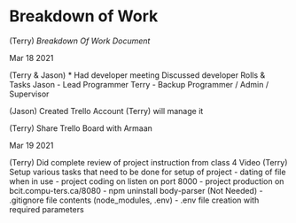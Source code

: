 # Breakdown of Work

(Terry) _Breakdown Of Work Document_ 

Mar 18 2021

(Terry & Jason) * Had developer meeting Discussed developer Rolls & Tasks
                Jason - Lead Programmer
                Terry - Backup Programmer / Admin / Supervisor

(Jason) Created Trello Account
(Terry) will manage it

(Terry) Share Trello Board with Armaan 


Mar 19 2021

(Terry) Did complete review of project instruction from class 4 Video
(Terry) Setup various tasks that need to be done for setup of project
        - dating of file when in use
        - project coding on listen on port 8000
        - project production on bcit.compu-ters.ca/8080
        - npm uninstall body-parser (Not Needed)
        - .gitignore file contents (node_modules, .env)
        - .env file creation with required parameters
        


